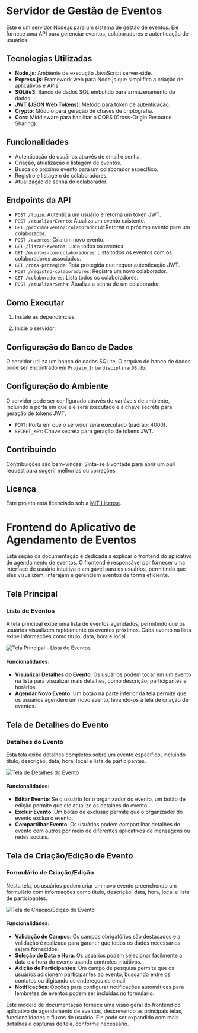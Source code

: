 # Servidor de Gestão de Eventos

Este é um servidor Node.js para um sistema de gestão de eventos. Ele fornece uma API para gerenciar eventos, colaboradores e autenticação de usuários.

## Tecnologias Utilizadas

- **Node.js**: Ambiente de execução JavaScript server-side.
- **Express.js**: Framework web para Node.js que simplifica a criação de aplicativos e APIs.
- **SQLite3**: Banco de dados SQL embutido para armazenamento de dados.
- **JWT (JSON Web Tokens)**: Método para token de autenticação.
- **Crypto**: Módulo para geração de chaves de criptografia.
- **Cors**: Middleware para habilitar o CORS (Cross-Origin Resource Sharing).

## Funcionalidades

- Autenticação de usuários através de email e senha.
- Criação, atualização e listagem de eventos.
- Busca do próximo evento para um colaborador específico.
- Registro e listagem de colaboradores.
- Atualização de senha do colaborador.

## Endpoints da API

- `POST /login`: Autentica um usuário e retorna um token JWT.
- `POST /atualizarEvento`: Atualiza um evento existente.
- `GET /proximoEvento/:colaboradorId`: Retorna o próximo evento para um colaborador.
- `POST /eventos`: Cria um novo evento.
- `GET /listar-eventos`: Lista todos os eventos.
- `GET /eventos-com-colaboradores`: Lista todos os eventos com os colaboradores associados.
- `GET /rota-protegida`: Rota protegida que requer autenticação JWT.
- `POST /registro-colaboradores`: Registra um novo colaborador.
- `GET /colaboradores`: Lista todos os colaboradores.
- `POST /atualizarSenha`: Atualiza a senha de um colaborador.

## Como Executar

1. Instale as dependências:
   
2. Inicie o servidor:

## Configuração do Banco de Dados

O servidor utiliza um banco de dados SQLite. O arquivo de banco de dados pode ser encontrado em `Projeto_InterdisciplinarDB.db`.

## Configuração do Ambiente

O servidor pode ser configurado através de variáveis de ambiente, incluindo a porta em que ele será executado e a chave secreta para geração de tokens JWT.

- `PORT`: Porta em que o servidor será executado (padrão: 4000).
- `SECRET_KEY`: Chave secreta para geração de tokens JWT.

## Contribuindo

Contribuições são bem-vindas! Sinta-se à vontade para abrir um pull request para sugerir melhorias ou correções.

## Licença

Este projeto está licenciado sob a [MIT License](LICENSE).

# Frontend do Aplicativo de Agendamento de Eventos

Esta seção da documentação é dedicada a explicar o frontend do aplicativo de agendamento de eventos. O frontend é responsável por fornecer uma interface de usuário intuitiva e amigável para os usuários, permitindo que eles visualizem, interajam e gerenciem eventos de forma eficiente.

## Tela Principal

### Lista de Eventos

A tela principal exibe uma lista de eventos agendados, permitindo que os usuários visualizem rapidamente os eventos próximos. Cada evento na lista exibe informações como título, data, hora e local.

![Tela Principal - Lista de Eventos](screenshot_criacao_evento.png)

#### Funcionalidades:

- **Visualizar Detalhes do Evento**: Os usuários podem tocar em um evento na lista para visualizar mais detalhes, como descrição, participantes e horários.
- **Agendar Novo Evento**: Um botão na parte inferior da tela permite que os usuários agendem um novo evento, levando-os à tela de criação de eventos.

## Tela de Detalhes do Evento

### Detalhes do Evento

Esta tela exibe detalhes completos sobre um evento específico, incluindo título, descrição, data, hora, local e lista de participantes.

![Tela de Detalhes do Evento](screenshot_detalhes_evento.png)

#### Funcionalidades:

- **Editar Evento**: Se o usuário for o organizador do evento, um botão de edição permite que ele atualize os detalhes do evento.
- **Excluir Evento**: Um botão de exclusão permite que o organizador do evento exclua o evento.
- **Compartilhar Evento**: Os usuários podem compartilhar detalhes do evento com outros por meio de diferentes aplicativos de mensagens ou redes sociais.

## Tela de Criação/Edição de Evento

### Formulário de Criação/Edição

Nesta tela, os usuários podem criar um novo evento preenchendo um formulário com informações como título, descrição, data, hora, local e lista de participantes.

![Tela de Criação/Edição de Evento](screenshot_criacao_evento.png)

#### Funcionalidades:

- **Validação de Campos**: Os campos obrigatórios são destacados e a validação é realizada para garantir que todos os dados necessários sejam fornecidos.
- **Seleção de Data e Hora**: Os usuários podem selecionar facilmente a data e a hora do evento usando controles intuitivos.
- **Adição de Participantes**: Um campo de pesquisa permite que os usuários adicionem participantes ao evento, buscando entre os contatos ou digitando os endereços de email.
- **Notificações**: Opções para configurar notificações automáticas para lembretes de eventos podem ser incluídas no formulário.

Este modelo de documentação fornece uma visão geral do frontend do aplicativo de agendamento de eventos, descrevendo as principais telas, funcionalidades e fluxos de usuário. Ele pode ser expandido com mais detalhes e capturas de tela, conforme necessário.

